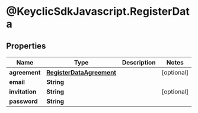 # @KeyclicSdkJavascript.RegisterData

## Properties
Name | Type | Description | Notes
------------ | ------------- | ------------- | -------------
**agreement** | [**RegisterDataAgreement**](RegisterDataAgreement.md) |  | [optional] 
**email** | **String** |  | 
**invitation** | **String** |  | [optional] 
**password** | **String** |  | 


